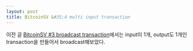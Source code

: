 ```yaml
---
layout: post
title: BitcoinSV &#35;4 multi input transaction
---
```

이전 글 [BitcoinSV &#35;3 broadcast transaction](/BitcoinSV-broadcast-transaction.html)에서는 input이 1개, output도 1개인 transaction을 만들어서 broadcast해보았다.
